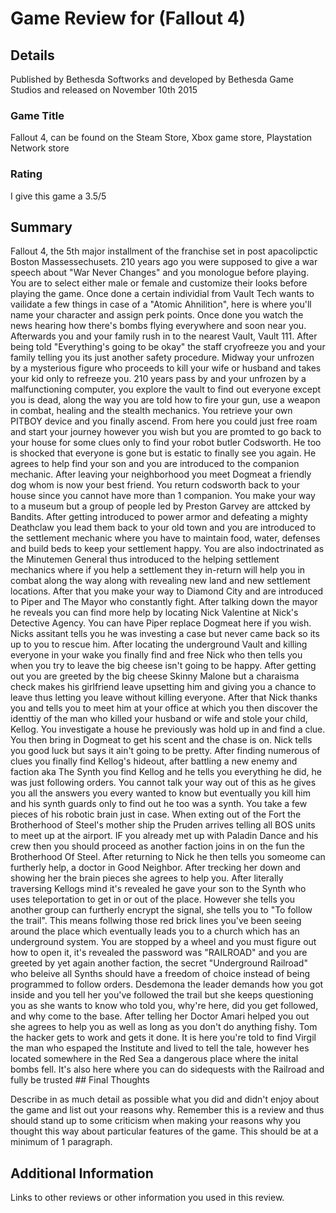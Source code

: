 # Game Review for (Fallout 4)

## Details
Published by Bethesda Softworks and developed by Bethesda Game Studios and released on November 10th 2015

### Game Title

Fallout 4, can be found on the Steam Store, Xbox game store, Playstation Network store

### Rating
I give this game a 3.5/5 

## Summary

Fallout 4, the 5th major installment of the franchise set in post apacolipctic Boston Massessechusets. 210 years ago you were supposed to give a war speech about "War Never Changes" and you monologue before playing. You are to select either male or female and customize their looks before playing the game. Once done a certain individial from Vault Tech wants to vailidate a few things in case of a "Atomic Ahnilition", here is where you'll name your character and assign perk points. Once done you watch the news hearing how there's bombs flying everywhere and soon near you. Afterwards you and your family rush in to the nearest Vault, Vault 111. After being told "Everything's going to be okay" the staff cryofreeze you and your family telling you its just another safety procedure. Midway your unfrozen by a mysterious figure who proceeds to kill your wife or husband and takes your kid only to refreeze you. 210 years pass by and your unfrozen by a malfunctioning computer, you explore the vault to find out everyone except you is dead, along the way you are told how to fire your gun, use a weapon in combat, healing and the stealth mechanics. You retrieve your own PITBOY device and you finally ascend. From here you could just free roam and start your journey however you wish but you are promted to go back to your house for some clues only to find your robot butler Codsworth. He too is shocked that everyone is gone but is estatic to finally see you again. He agrees to help find your son and you are introduced to the companion mechanic. After leaving your neighborhood you meet Dogmeat a friendly dog whom is now your best friend. You return codsworth back to your house since you cannot have more than 1 companion. You make your way to a museum but a group of people led by Preston Garvey are attcked by Bandits. After getting introduced to power armor and defeating a mighty Deathclaw you lead them back to your old town and you are introduced to the settlement mechanic where you have to maintain food, water, defenses and build beds to keep your settlement happy. You are also indoctrinated as the Minutemen General thus introduced to the helping settlement mechanics where if you help a settlement they in-return will help you in combat along the way along with revealing new land and new settlement locations. After that you make your way to Diamond City and are introduced to Piper and The Mayor who constantly fight. After talking down the mayor he reveals you can find more help by locating Nick Valentine at Nick's Detective Agency. You can have Piper replace Dogmeat here if you wish. Nicks assitant tells you he was investing a case but never came back so its up to you to rescue him. After locating the underground Vault and killing everyone in your wake you finally find and free Nick who then tells you when you try to leave the big cheese isn't going to be happy. After getting out you are greeted by the big cheese Skinny Malone but a charaisma check makes his girlfriend leave upsetting him and giving you a chance to leave thus letting you leave without killing everyone. After that Nick thanks you and tells you to meet him at your office at which you then discover the identtiy of the man who killed your husband or wife and stole your child, Kellog. You investigate a house he previously was hold up in and find a clue. You then bring in Dogmeat to get his scent and the chase is on. Nick tells you good luck but says it ain't going to be pretty. After finding numerous of clues you finally find Kellog's hideout, after battling a new enemy and faction aka The Synth you find Kellog and he tells you everything he did, he was just following orders. You cannot talk your way out of this as he gives you all the answers you every wanted to know but eventually you kill him and his synth guards only to find out he too was a synth. You take a few pieces of his robotic brain just in case. When exting out of the Fort the Brotherhood of Steel's mother ship the Pruden arrives telling all BOS units to meet up at the airport. IF you already met up with Paladin Dance and his crew then you should proceed as another faction joins in on the fun the Brotherhood Of Steel. After returning to Nick he then tells you someome can furtherly help, a doctor in Good Neighbor. After trecking her down and showing her the brain pieces she agrees to help you. After literally traversing Kellogs mind it's revealed he gave your son to the Synth who uses teleportation to get in or out of the place. However she tells you another group can furtherly encrypt the signal, she tells you to "To follow the trail". This means follwing those red brick lines you've been seeing around the place which eventually leads you to a church which has an underground system. You are stopped by a wheel and you must figure out how to open it, it's revealed the password was "RAILROAD" and you are greeted by yet again another faction, the secret "Underground Railroad" who beleive all Synths should have a freedom of choice instead of being programmed to follow orders. Desdemona the leader demands how you got inside and you tell her you've followed the trail but she keeps questioning you as she wants to know who told you, why're here, did you get followed, and why come to the base. After telling her Doctor Amari helped you out she agrees to help you as well as long as you don't do anything fishy. Tom the hacker gets to work and gets it done. It is here you're told to find Virgil the man who espaped the Institute and lived to tell the tale, however hes located somewhere in the Red Sea a dangerous place where the inital bombs fell. It's also here where you can do sidequests with the Railroad and fully be trusted ## Final Thoughts


Describe in as much detail as possible what you did and didn't enjoy about the
game and list out your reasons why. Remember this is a review and thus should
stand up to some criticism when making your reasons why you thought this way
about particular features of the game. This should be at a minimum of 1
paragraph.

## Additional Information

Links to other reviews or other information you used in this review.
